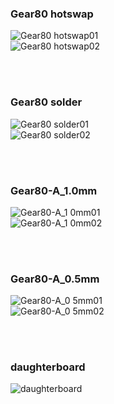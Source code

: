### Gear80 hotswap<br/>
![Gear80 hotswap01](https://github.com/cosmosalad/Gear80/assets/45204109/6a480475-2310-4fbc-9ffa-52cb97365e97)<br/>
![Gear80 hotswap02](https://github.com/cosmosalad/Gear80/assets/45204109/87fbedce-f94a-46be-b0f4-16c2def222b8)<br/>

<br/><br/>

### Gear80 solder<br/>
![Gear80 solder01](https://github.com/cosmosalad/Gear80/assets/45204109/bd1b0832-74b7-4a3c-b3bc-4b4fbd63a6c7)<br/>
![Gear80 solder02](https://github.com/cosmosalad/Gear80/assets/45204109/839fcf12-584f-441e-bc30-1ce00d3f4ddc)<br/>

<br/><br/>

### Gear80-A_1.0mm<br/>
![Gear80-A_1 0mm01](https://github.com/cosmosalad/Gear80/assets/45204109/2526988f-1b09-4fdd-9c7d-e32aa2a8d63d)<br/>
![Gear80-A_1 0mm02](https://github.com/cosmosalad/Gear80/assets/45204109/2f5bda15-bc11-4278-ab92-fcf48f5745ac)<br/>

<br/><br/>

### Gear80-A_0.5mm<br/>
![Gear80-A_0 5mm01](https://github.com/cosmosalad/Gear80/assets/45204109/6db13e6e-2761-4d62-b3a4-1337358b5aee)<br/>
![Gear80-A_0 5mm02](https://github.com/cosmosalad/Gear80/assets/45204109/54ed3422-92ba-4d5e-926b-deda0e15bb28)<br/>

<br/><br/>

### daughterboard<br/>
![daughterboard](https://github.com/cosmosalad/Gear80/assets/45204109/a3cb0f6b-591e-4ec0-a271-517a2a2de56c)
